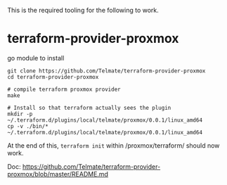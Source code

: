 This is the required tooling for the following to work.

# terraform-provider-proxmox

go module to install

```
git clone https://github.com/Telmate/terraform-provider-proxmox
cd terraform-provider-proxmox

# compile terraform proxmox provider
make

# Install so that terraform actually sees the plugin
mkdir -p ~/.terraform.d/plugins/local/telmate/proxmox/0.0.1/linux_amd64
cp -v ./bin/* ~/.terraform.d/plugins/local/telmate/proxmox/0.0.1/linux_amd64
```

At the end of this, `terraform init` within /proxmox/terraform/ should now
work.

Doc: https://github.com/Telmate/terraform-provider-proxmox/blob/master/README.md
